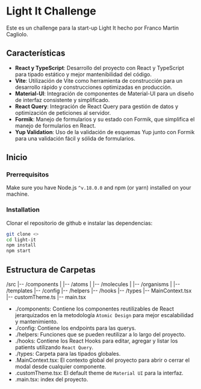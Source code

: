 # Light It Challenge

Este es un challenge para la start-up Light It hecho por Franco Martin Cagliolo.

## Características

- **React y TypeScript**: Desarrollo del proyecto con React y TypeScript para tipado estático y mejor mantenibilidad del código.
- **Vite**: Utilización de Vite como herramienta de construcción para un desarrollo rápido y construcciones optimizadas en producción.
- **Material-UI**: Integración de componentes de Material-UI para un diseño de interfaz consistente y simplificado.
- **React Query**: Integración de React Query para gestión de datos y optimización de peticiones al servidor.
- **Formik**: Manejo de formularios y su estado con Formik, que simplifica el manejo de formularios en React.
- **Yup Validation**: Uso de la validación de esquemas Yup junto con Formik para una validación fácil y sólida de formularios.

## Inicio

### Prerrequisitos

Make sure you have Node.js `^v.18.0.0` and npm (or yarn) installed on your machine.

### Installation

Clonar el repositorio de github e instalar las dependencias:

```bash
git clone <>
cd light-it
npm install
npm start
```

## Estructura de Carpetas

/src
|-- /components
| |-- /atoms
| |-- /molecules
| |-- /organisms
| |-- /templates
|-- /config
|-- /helpers
|-- /hooks
|-- /types
|-- MainContext.tsx
|-- customTheme.ts
|-- main.tsx

- ./components: Contiene los componentes reutilizables de React jerarquizados en la metodología `Atomic Design` para mejor escalabilidad y mantenimiento.
- ./config: Contiene los endpoints para las querys.
- ./helpers: Funciones que se pueden reutilizar a lo largo del proyecto.
- ./hooks: Contiene los React Hooks para editar, agregar y listar los patients utilizando `React Query`.
- ./types: Carpeta para las tipados globales.
- .MainContext.tsx: El contexto global del proyecto para abrir o cerrar el modal desde cualquier componente.
- .customTheme.tsx: El default theme de `Material UI` para la interfaz.
- .main.tsx: index del proyecto.
